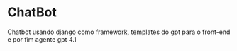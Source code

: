# ChatBot
Chatbot usando django como framework, templates do gpt para o front-end e por fim agente gpt 4.1
